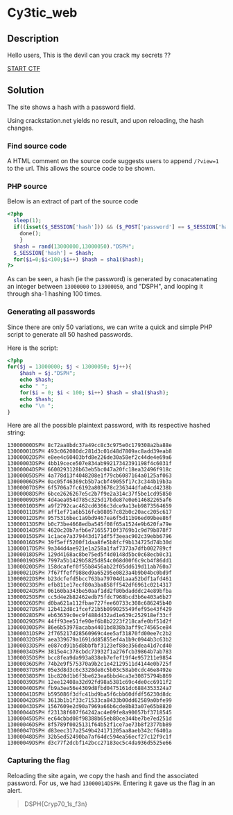 # Cy3tic_web

## Description
Hello users, This is the devil can you crack my secrets ??

[START CTF](https://crypt.sumonnath.repl.co)

## Solution
The site shows a hash with a password field.

Using crackstation.net yields no result, and upon reloading, the hash changes.

### Find source code
A HTML comment on the source code suggests users to append `/?view=1` to the url. This allows the source code to be shown.

### PHP source
Below is an extract of part of the source code

```php
<?php
  sleep(1);
  if((isset($_SESSION['hash'])) && ($_POST['password'] == $_SESSION['hash'])) {
    done();
    }
  $hash = rand(13000000,13000050)."DSPH";
  $_SESSION['hash'] = $hash;
  for($i=0;$i<100;$i++) $hash = sha1($hash);
?>
```

As can be seen, a hash (ie the password) is generated by conacatenating an integer between `13000000` to `13000050`, and "DSPH", and looping it through sha-1 hashing 100 times.

### Generating all passwords
Since there are only 50 variations, we can write a quick and simple PHP script to generate all 50 hashed passwords.

Here is the script:
```php
<?php
for($j = 13000000; $j < 13000050; $j++){
    $hash = $j."DSPH";
    echo $hash;
    echo " ";
    for($i = 0; $i < 100; $i++) $hash = sha1($hash);
    echo $hash;
    echo "\n ";
}
```

Here are all the possible plaintext password, with its respective hashed string:
```
13000000DSPH 8c72aa8bdc37a49cc8c3c975e0c179308a2ba88e
13000001DSPH 493c062080dc281d3c01d48d7809ac8add39eab8
13000002DSPH e8ee4c60403bfd8e226de30a58ef2c44de4e69a6
13000003DSPH 4bb19cece507e834ab99217342391198f4c6031f
13000004DSPH 6600293128b63eb5bc047a20fc18ea32496f918c
13000005DSPH 4a778d13f4048208e1f79cb6087164a0125af063
13000006DSPH 0ac05f46369cb5b7acbf49055f17c3c344b19b3a
13000007DSPH 6f5706a7fc6192a803678c236344dfa04cd4238b
13000008DSPH 6bce2626267e5c2b7f9e2a314c37f5be1cd95850
13000009DSPH 4d4aea054d785c325d17bde87e0e614682265af6
13000010DSPH a9f2792cac462cd6366c3dce9a13eb9873564659
13000011DSPH aff1ef71a6b516fcb08057c82b0c20acc205c617
13000012DSPH 9575316bec1a9bd9467ea6f5d11b96ed09bee86f
13000013DSPH b0c73be4668edba545f08f65a1524e9b620fa79e
13000014DSPH 4620c20b7afb6e71655710f3769b1c9d79b878f7
13000015DSPH 1c1ace7a379443d171df5f3eeac902c39ebb6796
13000016DSPH 39f5eff5200f1daa8fe5b8fcf9b134725d74b30d
13000017DSPH 9a344d4ae921e1a258a1faf7373a7dfb002789cf
13000018DSPH 129d4168ac8be75ed5f4d0148d5bc0c68ecb0c31
13000019DSPH 7997a5b1429b5825d854c068d00f6c9cb4f86dd1
13000020DSPH 158dcafef0f55b8456ab22f05dd619d11ab760a7
13000021DSPH 7f67ffeff988ed9a65295e0823a4b9b04bc0bd9f
13000022DSPH b23dcfefd5bcc763ba79704d1aaa52bdf1afd461
13000023DSPH efb811e17ecf80a3ba858ff542df6961c0214317
13000024DSPH 06160ba343be50aaf1dd2f80bdadddc24e89bfba
13000025DSPH cc5d4e2b82462edb75fdc7968bcd3b6e403a6b27
13000026DSPH d0ba621a112fbae727fee60733c308c686245b40
13000027DSPH 12b412d8c1fcef21b5b099025549fef95e43f429
13000028DSPH eb63639c0ec9f488d432ad1e639c252918ef33cf
13000029DSPH 44ff93ee51fe90ef6b8b2223f218cafe0bf51d2f
13000030DSPH 86e6b53978acaba4401bd838b3aff9c74565ce84
13000031DSPH 2f765217d28560969c4ee5af31870fd00ee7c2b2
13000032DSPH aea339679a1691dd85855ef4a1b9c0944b3c63b2
13000033DSPH e087cd91b5d8bbfbf3123ef88e356dea41d7cd40
13000034DSPH 3815e4c378cbdc73932f1a276fcb39864b7ab783
13000035DSPH bcc8fea9da993a838eb7efef19f4e957211e9854
13000036DSPH 74b2e9f575370a9b2c1e42129511d4144e0b725f
13000037DSPH 05e3d8d3c6c3328de8c5b03c58ab0cdc46e8492e
13000038DSPH 1bc820d1b6f3be623ea6bbd4ca3e30875794b869
13000039DSPH 12ee12408a32d92fd98a5381c69c4de0cc6911f2
13000040DSPH fb9a3ee56e4309d8fbd0475161dc6884353324a7
13000041DSPH b595086f3dfc41bd9ba5f6cbb60dfdf56230d8dc
13000042DSPH 3613b1b1f33c71533ca8433b00dd62589a0bfe99
13000043DSPH 1567609e2d90a7969a66b6cde8b83a07e65b8820
13000044DSPH f23138f607f64242ac4e09fe8a90057bf3718545
13000045DSPH ec64cbbd08f98388b65eb80ce344be7be7ed251d
13000046DSPH 8f5789f0025131f64b52f1ce7ae73b8f2377bb89
13000047DSPH d83eec317a2549b424171205aa8aeb342cf6401a
13000048DSPH 32b5ed52490ba7af64dc594ea56ecf27c12f9c1f
13000049DSPH d3c77f2dcbf142bcc27183ec5c4da936d5525e66
```

### Capturing the flag
Reloading the site again, we copy the hash and find the associated password. For us, we had `13000014DSPH`. Entering it gave us the flag in an alert.

> DSPH{Cryp70_1s_f3n}